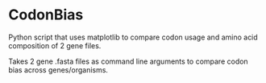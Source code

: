 # CodonBias

Python script that uses matplotlib to compare codon usage and amino acid composition of 2 gene files.


Takes 2 gene .fasta files as command line arguments to compare codon bias across genes/organisms.